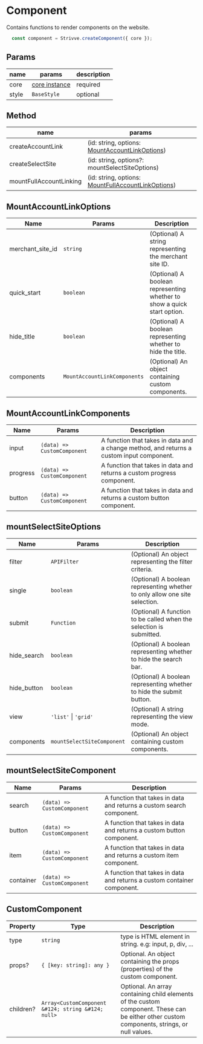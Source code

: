 # Component
Contains functions to render components on the website.
```js
  const component = Strivve.createComponent({ core });
```

## Params
| name | params | description |
|---|---|---|
| core | [core instance](core.md) | required |
| style | `BaseStyle` | optional |

## Method
| name | params | 
|---|---|
| createAccountLink | (id: string, options: [MountAccountLinkOptions](#MountAccountLinkOptions)) | 
| createSelectSite | (id: string, options?: mountSelectSiteOptions) | 
| mountFullAccountLinking | (id: string, options: [MountFullAccountLinkOptions](#MountFullAccountLinkOptions)) | 


## MountAccountLinkOptions <a href="#MountAccountLinkOptions" id="MountAccountLinkOptions"></a>
| Name | Params | Description |
| --- | --- | --- |
| merchant_site_id | `string` | (Optional) A string representing the merchant site ID. |
| quick_start | `boolean` | (Optional) A boolean representing whether to show a quick start option. |
| hide_title | `boolean` | (Optional) A boolean representing whether to hide the title. |
| components | `MountAccountLinkComponents` | (Optional) An object containing custom components. |


## MountAccountLinkComponents

| Name | Params | Description |
| --- | --- | --- |
| input | `(data) => CustomComponent` | A function that takes in data and a change method, and returns a custom input component. |
| progress | `(data) => CustomComponent` | A function that takes in data and returns a custom progress component. |
| button | `(data) => CustomComponent` | A function that takes in data and returns a custom button component. |


## mountSelectSiteOptions <a href="#mountSelectSiteOptions" id="mountSelectSiteOptions"></a>

| Name | Params | Description |
| --- | --- | --- |
| filter | `APIFilter` | (Optional) An object representing the filter criteria. |
| single | `boolean` | (Optional) A boolean representing whether to only allow one site selection. |
| submit | `Function` | (Optional) A function to be called when the selection is submitted. |
| hide_search | `boolean` | (Optional) A boolean representing whether to hide the search bar. |
| hide_button | `boolean` | (Optional) A boolean representing whether to hide the submit button. |
| view | `'list'` &#124; `'grid'` | (Optional) A string representing the view mode. |
| components | `mountSelectSiteComponent` | (Optional) An object containing custom components. |

## mountSelectSiteComponent
| Name | Params | Description |
| --- | --- | --- |
| search | `(data) => CustomComponent` | A function that takes in data and returns a custom search component. |
| button | `(data) => CustomComponent` | A function that takes in data and returns a custom button component. |
| item | `(data) => CustomComponent` | A function that takes in data and returns a custom item component. |
| container | `(data) => CustomComponent` | A function that takes in data and returns a custom container component. |

## CustomComponent
| Property | Type | Description |
| --- | --- | --- |
| type | `string` | type is HTML element in string. e.g: input, p, div, ... |
| props? | `{ [key: string]: any }` | Optional. An object containing the props (properties) of the custom component. |
| children? | `Array<CustomComponent &#124; string &#124; null>` | Optional. An array containing child elements of the custom component. These can be either other custom components, strings, or null values. |
